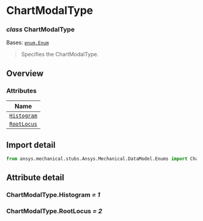 # ChartModalType

<a id="ChartModalType"></a>

### *class* ChartModalType

Bases: [`enum.Enum`](https://docs.python.org/3/library/enum.html#enum.Enum)

> Specifies the ChartModalType.

> <!-- !! processed by numpydoc !! -->

<a id="overview"></a>

## Overview

### Attributes

| Name |
| -------------------------------------------- |
| [`Histogram`](#ChartModalType.Histogram) |
| [`RootLocus`](#ChartModalType.RootLocus) |

<a id="import-detail"></a>

## Import detail

```python
from ansys.mechanical.stubs.Ansys.Mechanical.DataModel.Enums import ChartModalType
```

<a id="attribute-detail"></a>

## Attribute detail

<a id="ChartModalType.Histogram"></a>

### ChartModalType.Histogram *= 1*

<a id="ChartModalType.RootLocus"></a>

### ChartModalType.RootLocus *= 2*
